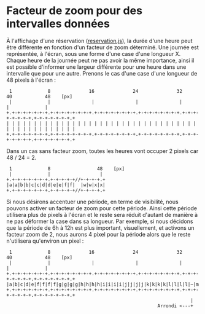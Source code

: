 Facteur de zoom pour des intervalles données
============================================

À l'affichage d'une réservation ([reservation.js](artnum/location/blob/master/widgets/reservation.js)), la durée d'une heure peut être différente en fonction d'un facteur de zoom déterminé. Une journée est représentée, à l'écran, sous une forme d'une case d'une longueur X. Chaque heure de la journée peut ne pas avoir la même importance, ainsi il est possible d'informer une largeur différente pour une heure dans une intervalle que pour une autre. Prenons le cas d'une case d'une longueur de 48 pixels à l'écran :

     1             8              16              24              32              40            48    [px]
     |             |               |               |               |               |             | 
    +.+-+-+-+-+-+-+.+-+-+-+-+-+-+-+.+-+-+-+-+-+-+-+.+-+-+-+-+-+-+-+.+-+-+-+-+-+-+-+.+-+-+-+-+-+-+.+
    | | | | | | | | | | | | | | | | | | | | | | | | | | | | | | | | | | | | | | | | | | | | | | | |
    +.+-+-+-+-+-+-+.+-+-+-+-+-+-+-+.+-+-+-+-+-+-+-+.+-+-+-+-+-+-+-+.+-+-+-+-+-+-+-+.+-+-+-+-+-+-+.+

Dans un cas sans facteur zoom, toutes les heures vont occuper 2 pixels car 48 / 24 = 2.

     1             8                 48    [px] 
     |             |                  | 
    +.+-+-+-+-+-+-+.+-+-+-+-+//+-+-+-+.+
    |a|a|b|b|c|c|d|d|e|e|f|f|  |w|w|x|x|
    +.+-+-+-+-+-+-+.+-+-+-+-+//+-+-+-+.+

Si nous désirons accentuer une période, en terme de visibilité, nous pouvons activer un facteur de zoom pour cette période. Ainsi cette période utilisera plus de pixels à l'écran et le reste sera réduit d'autant de manière à ne pas déformer la case dans sa longueur. Par exemple, si nous décidons que la période de 6h à 12h est plus important, visuellement, et activons un facteur zoom de 2, nous aurons 4 pixel pour la période alors que le reste n'utilisera qu'environ un pixel :

     1             8              16              24              32              40            48    [px]
     |             |               |               |               |               |             | 
    +.+-+-+-+-+-+-+.+-+-+-+-+-+-+-+.+-+-+-+-+-+-+-+.+-+-+-+-+-+-+-+.+-+-+-+-+-+-+-+.+-+-+-+-+-+-+.+
    |a|b|c|d|e|f|f|f|f|g|g|g|g|h|h|h|h|i|i|i|i|j|j|j|j|k|k|k|k|l|l|l|l|~|m|n|o|p|q|q|r|s|t|u|v|w|x|
    +.+-+-+-+-+-+-+.+-+-+-+-+-+-+-+.+-+-+-+-+-+-+-+.+-+-+-+-+-+-+-+.+-+-+-+-+-+-+-+.+-+-+-+-+-+-+.+
                                                                       |
                                                           Arrondi <---+


